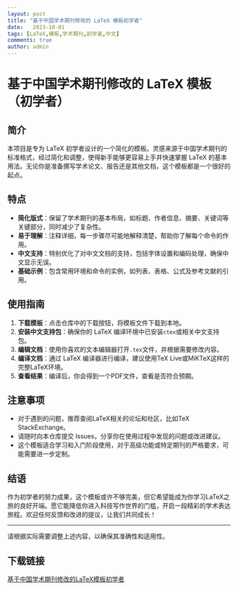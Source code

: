 ```yaml
---
layout: post
title: "基于中国学术期刊修改的 LaTeX 模板初学者"
date:   2023-10-01
tags: [LaTeX,模板,学术期刊,初学者,中文]
comments: true
author: admin
---
```

# 基于中国学术期刊修改的 LaTeX 模板（初学者）

## 简介

本项目是专为 LaTeX 初学者设计的一个简化的模板。灵感来源于中国学术期刊的标准格式，经过简化和调整，使得新手能够更容易上手并快速掌握 LaTeX 的基本用法。无论你是准备撰写学术论文、报告还是其他文档，这个模板都是一个很好的起点。

## 特点

- **简化版式**：保留了学术期刊的基本布局，如标题、作者信息、摘要、关键词等关键部分，同时减少了复杂性。
- **易于理解**：注释详细，每一步骤尽可能地解释清楚，帮助你了解每个命令的作用。
- **中文支持**：特别优化了对中文文档的支持，包括字体设置和编码处理，确保中文显示无误。
- **基础示例**：包含常用环境和命令的实例，如列表、表格、公式及参考文献的引用。

## 使用指南

1. **下载模板**：点击仓库中的下载按钮，将模板文件下载到本地。
2. **安装中文支持包**：确保你的 LaTeX 编译环境中已安装`ctex`或相关中文支持包。
3. **编辑文档**：使用你喜欢的文本编辑器打开`.tex`文件，并根据需要修改内容。
4. **编译文档**：通过 LaTeX 编译器进行编译，建议使用TeX Live或MiKTeX这样的完整LaTeX环境。
5. **查看结果**：编译后，你会得到一个PDF文件，查看是否符合预期。

## 注意事项

- 对于遇到的问题，推荐查阅LaTeX相关的论坛和社区，比如TeX StackExchange。
- 请随时向本仓库提交 Issues，分享你在使用过程中发现的问题或改进建议。
- 这个模板适合学习和入门阶段使用，对于高级功能或特定期刊的严格要求，可能需要进一步定制。

## 结语

作为初学者的努力成果，这个模板或许不够完美，但它希望能成为你学习LaTeX之旅的良好开端。愿它能降低你进入科技写作世界的门槛，开启一段精彩的学术表达旅程。欢迎任何反馈和改进的提议，让我们共同成长！

---

请根据实际需要调整上述内容，以确保其准确性和适用性。

## 下载链接

[基于中国学术期刊修改的LaTeX模板初学者](https://pan.quark.cn/s/7307a09ea1ec)